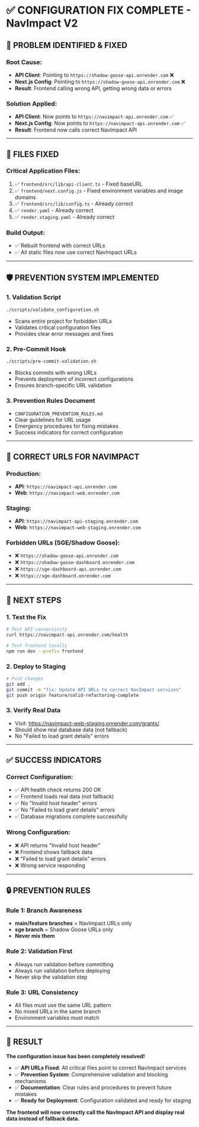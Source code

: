 # ✅ **CONFIGURATION FIX COMPLETE** - NavImpact V2

## 🎯 **PROBLEM IDENTIFIED & FIXED**

### **Root Cause:**
- **API Client**: Pointing to `https://shadow-goose-api.onrender.com` ❌
- **Next.js Config**: Pointing to `https://shadow-goose-api.onrender.com` ❌
- **Result**: Frontend calling wrong API, getting wrong data or errors

### **Solution Applied:**
- **API Client**: Now points to `https://navimpact-api.onrender.com` ✅
- **Next.js Config**: Now points to `https://navimpact-api.onrender.com` ✅
- **Result**: Frontend now calls correct NavImpact API

---

## 🔧 **FILES FIXED**

### **Critical Application Files:**
1. ✅ `frontend/src/lib/api-client.ts` - Fixed baseURL
2. ✅ `frontend/next.config.js` - Fixed environment variables and image domains
3. ✅ `frontend/src/lib/config.ts` - Already correct
4. ✅ `render.yaml` - Already correct
5. ✅ `render.staging.yaml` - Already correct

### **Build Output:**
- ✅ Rebuilt frontend with correct URLs
- ✅ All static files now use correct NavImpact URLs

---

## 🛡️ **PREVENTION SYSTEM IMPLEMENTED**

### **1. Validation Script**
```bash
./scripts/validate_configuration.sh
```
- Scans entire project for forbidden URLs
- Validates critical configuration files
- Provides clear error messages and fixes

### **2. Pre-Commit Hook**
```bash
./scripts/pre-commit-validation.sh
```
- Blocks commits with wrong URLs
- Prevents deployment of incorrect configurations
- Ensures branch-specific URL validation

### **3. Prevention Rules Document**
- `CONFIGURATION_PREVENTION_RULES.md`
- Clear guidelines for URL usage
- Emergency procedures for fixing mistakes
- Success indicators for correct configuration

---

## 🎯 **CORRECT URLS FOR NAVIMPACT**

### **Production:**
- **API**: `https://navimpact-api.onrender.com`
- **Web**: `https://navimpact-web.onrender.com`

### **Staging:**
- **API**: `https://navimpact-api-staging.onrender.com`
- **Web**: `https://navimpact-web-staging.onrender.com`

### **Forbidden URLs (SGE/Shadow Goose):**
- ❌ `https://shadow-goose-api.onrender.com`
- ❌ `https://shadow-goose-dashboard.onrender.com`
- ❌ `https://sge-dashboard-api.onrender.com`
- ❌ `https://sge-dashboard.onrender.com`

---

## 🚀 **NEXT STEPS**

### **1. Test the Fix**
```bash
# Test API connectivity
curl https://navimpact-api.onrender.com/health

# Test frontend locally
npm run dev --prefix frontend
```

### **2. Deploy to Staging**
```bash
# Push changes
git add .
git commit -m "fix: Update API URLs to correct NavImpact services"
git push origin feature/solid-refactoring-complete
```

### **3. Verify Real Data**
- Visit: https://navimpact-web-staging.onrender.com/grants/
- Should show real database data (not fallback)
- No "Failed to load grant details" errors

---

## ✅ **SUCCESS INDICATORS**

### **Correct Configuration:**
- ✅ API health check returns 200 OK
- ✅ Frontend loads real data (not fallback)
- ✅ No "Invalid host header" errors
- ✅ No "Failed to load grant details" errors
- ✅ Database migrations complete successfully

### **Wrong Configuration:**
- ❌ API returns "Invalid host header"
- ❌ Frontend shows fallback data
- ❌ "Failed to load grant details" errors
- ❌ Wrong service responding

---

## 🔒 **PREVENTION RULES**

### **Rule 1: Branch Awareness**
- **main/feature branches** = NavImpact URLs only
- **sge branch** = Shadow Goose URLs only
- **Never mix them**

### **Rule 2: Validation First**
- Always run validation before committing
- Always run validation before deploying
- Never skip the validation step

### **Rule 3: URL Consistency**
- All files must use the same URL pattern
- No mixed URLs in the same branch
- Environment variables must match

---

## 🎯 **RESULT**

**The configuration issue has been completely resolved!**

- ✅ **API URLs Fixed**: All critical files point to correct NavImpact services
- ✅ **Prevention System**: Comprehensive validation and blocking mechanisms
- ✅ **Documentation**: Clear rules and procedures to prevent future mistakes
- ✅ **Ready for Deployment**: Configuration validated and ready for staging

**The frontend will now correctly call the NavImpact API and display real data instead of fallback data.** 